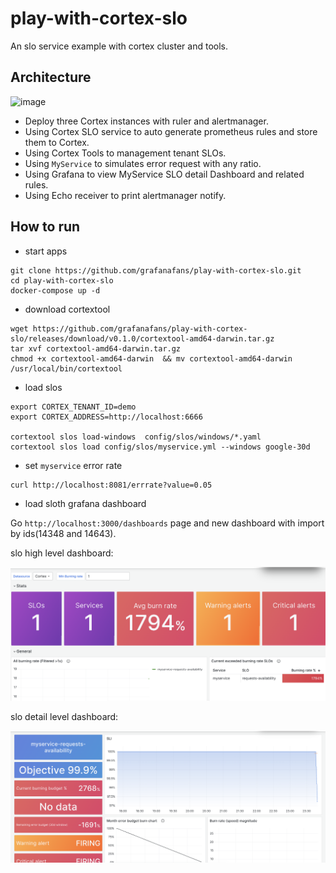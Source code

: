 # play-with-cortex-slo

An slo service example with cortex cluster and tools.


## Architecture

<img width="721" alt="image" src="https://user-images.githubusercontent.com/1459834/233758625-701aa171-19d0-41cd-8ca5-706aae21ee89.png">

- Deploy three Cortex instances with ruler and alertmanager.
- Using Cortex SLO service to auto generate prometheus rules and store them to Cortex.
- Using Cortex Tools to management tenant SLOs.
- Using `MyService` to simulates error request with any ratio.
- Using Grafana to view MyService SLO detail Dashboard and related rules.
- Using Echo receiver to print alertmanager notify.


## How to run

- start apps

```
git clone https://github.com/grafanafans/play-with-cortex-slo.git
cd play-with-cortex-slo
docker-compose up -d
```

- download cortextool

```
wget https://github.com/grafanafans/play-with-cortex-slo/releases/download/v0.1.0/cortextool-amd64-darwin.tar.gz 
tar xvf cortextool-amd64-darwin.tar.gz 
chmod +x cortextool-amd64-darwin  && mv cortextool-amd64-darwin /usr/local/bin/cortextool
```

- load slos

```
export CORTEX_TENANT_ID=demo
export CORTEX_ADDRESS=http://localhost:6666

cortextool slos load-windows  config/slos/windows/*.yaml
cortextool slos load config/slos/myservice.yml --windows google-30d
```

- set `myservice` error rate


```
curl http://localhost:8081/errrate?value=0.05
```

- load sloth grafana dashboard

Go `http://localhost:3000/dashboards` page and new dashboard with import by ids(14348 and 14643).

slo high level dashboard:

![sloth-high.png](/images/sloth-high.png)


slo detail level dashboard:

![sloth-detail.png](/images/sloth-detail.png)